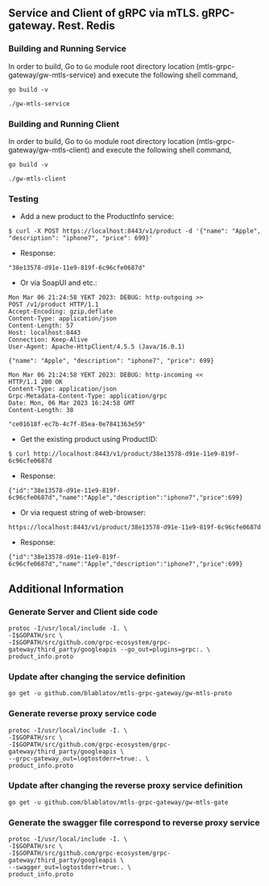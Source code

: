 ## Service and Client of gRPC via mTLS. gRPC-gateway. Rest. Redis  

### Building and Running Service

In order to build, Go to ``Go`` module root directory location (mtls-grpc-gateway/gw-mtls-service) and execute the following
 shell command,
```
go build -v 
```  
```
./gw-mtls-service
```

### Building and Running Client   

In order to build, Go to ``Go`` module root directory location (mtls-grpc-gateway/gw-mtls-client) and execute the following
 shell command,
```
go build -v
```  
```
./gw-mtls-client
```

### Testing

* Add a new product to the ProductInfo service:  
```
$ curl -X POST https://localhost:8443/v1/product -d '{"name": "Apple", "description": "iphone7", "price": 699}'
```
* Response:   
```
"38e13578-d91e-11e9-819f-6c96cfe0687d"
```

* Or via SoapUI and etc.:  
```
Mon Mar 06 21:24:58 YEKT 2023: DEBUG: http-outgoing >> 
POST /v1/product HTTP/1.1
Accept-Encoding: gzip,deflate
Content-Type: application/json
Content-Length: 57
Host: localhost:8443
Connection: Keep-Alive
User-Agent: Apache-HttpClient/4.5.5 (Java/16.0.1)

{"name": "Apple", "description": "iphone7", "price": 699}

Mon Mar 06 21:24:58 YEKT 2023: DEBUG: http-incoming << 
HTTP/1.1 200 OK
Content-Type: application/json
Grpc-Metadata-Content-Type: application/grpc
Date: Mon, 06 Mar 2023 16:24:58 GMT
Content-Length: 38

"ce01618f-ec7b-4c7f-85ea-0e7841363e59"
```

* Get the existing product using ProductID:  
```
$ curl http://localhost:8443/v1/product/38e13578-d91e-11e9-819f-6c96cfe0687d
```  
* Response: 
```
{"id":"38e13578-d91e-11e9-819f-6c96cfe0687d","name":"Apple","description":"iphone7","price":699}
```  

* Or via request string of web-browser:   
```
https://localhost:8443/v1/product/38e13578-d91e-11e9-819f-6c96cfe0687d  
```  
* Response: 
```
{"id":"38e13578-d91e-11e9-819f-6c96cfe0687d","name":"Apple","description":"iphone7","price":699}
```   

## Additional Information

### Generate Server and Client side code 
``` 
protoc -I/usr/local/include -I. \
-I$GOPATH/src \
-I$GOPATH/src/github.com/grpc-ecosystem/grpc-gateway/third_party/googleapis --go_out=plugins=grpc:. \
product_info.proto
```

### Update after changing the service definition
``` 
go get -u github.com/blablatov/mtls-grpc-gateway/gw-mtls-proto
```

### Generate reverse proxy service code
```
protoc -I/usr/local/include -I. \
-I$GOPATH/src \
-I$GOPATH/src/github.com/grpc-ecosystem/grpc-gateway/third_party/googleapis \
--grpc-gateway_out=logtostderr=true:. \
product_info.proto
```

### Update after changing the reverse proxy service definition
``` 
go get -u github.com/blablatov/mtls-grpc-gateway/gw-mtls-gate
```

### Generate the swagger file correspond to reverse proxy service
```
protoc -I/usr/local/include -I. \
-I$GOPATH/src \
-I$GOPATH/src/github.com/grpc-ecosystem/grpc-gateway/third_party/googleapis \
--swagger_out=logtostderr=true:. \
product_info.proto
```

